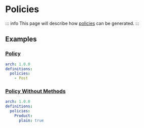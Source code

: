 # Policies

::: info
This page will describe how [policies](https://laravel.com/docs/10.x/authorization#creating-policies) can be generated.
:::

## Examples

### [Policy](https://laravel.com/docs/10.x/authorization#generating-policies)

```yaml
arch: 1.0.0
definitions:
  policies:
    - Post
```

### [Policy Without Methods](https://laravel.com/docs/10.x/authorization#generating-policies)

```yaml
arch: 1.0.0
definitions:
  policies:
    Product:
      plain: true
```
